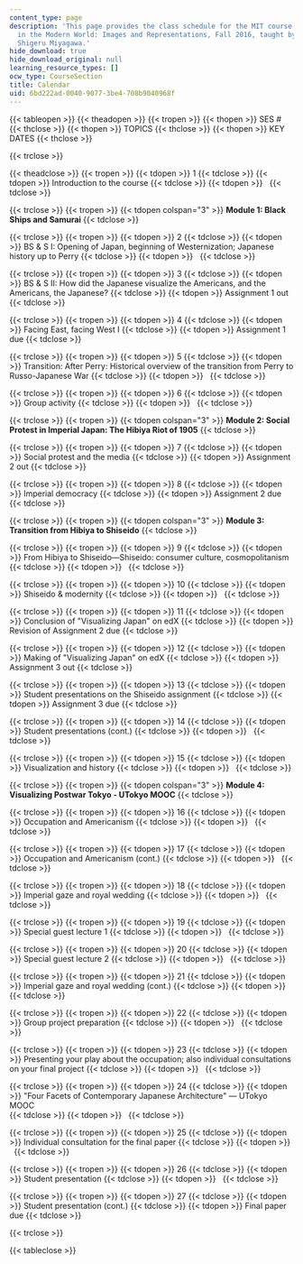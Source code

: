 ```yaml
---
content_type: page
description: 'This page provides the class schedule for the MIT course 21G.027 Asia
  in the Modern World: Images and Representations, Fall 2016, taught by Professor
  Shigeru Miyagawa.'
hide_download: true
hide_download_original: null
learning_resource_types: []
ocw_type: CourseSection
title: Calendar
uid: 6bd222ad-0040-9077-3be4-708b9040968f
---
```


{{< tableopen >}}
{{< theadopen >}}
{{< tropen >}}
{{< thopen >}}
SES #
{{< thclose >}}
{{< thopen >}}
TOPICS
{{< thclose >}}
{{< thopen >}}
KEY DATES
{{< thclose >}}

{{< trclose >}}

{{< theadclose >}}
{{< tropen >}}
{{< tdopen >}}
1
{{< tdclose >}}
{{< tdopen >}}
Introduction to the course
{{< tdclose >}}
{{< tdopen >}}
 
{{< tdclose >}}

{{< trclose >}}
{{< tropen >}}
{{< tdopen colspan="3" >}}
**Module 1: Black Ships and Samurai**
{{< tdclose >}}

{{< trclose >}}
{{< tropen >}}
{{< tdopen >}}
2
{{< tdclose >}}
{{< tdopen >}}
BS & S I: Opening of Japan, beginning of Westernization; Japanese history up to Perry
{{< tdclose >}}
{{< tdopen >}}
 
{{< tdclose >}}

{{< trclose >}}
{{< tropen >}}
{{< tdopen >}}
3
{{< tdclose >}}
{{< tdopen >}}
BS & S II: How did the Japanese visualize the Americans, and the Americans, the Japanese?
{{< tdclose >}}
{{< tdopen >}}
Assignment 1 out
{{< tdclose >}}

{{< trclose >}}
{{< tropen >}}
{{< tdopen >}}
4
{{< tdclose >}}
{{< tdopen >}}
Facing East, facing West I
{{< tdclose >}}
{{< tdopen >}}
Assignment 1 due
{{< tdclose >}}

{{< trclose >}}
{{< tropen >}}
{{< tdopen >}}
5
{{< tdclose >}}
{{< tdopen >}}
Transition: After Perry: Historical overview of the transition from Perry to Russo-Japanese War
{{< tdclose >}}
{{< tdopen >}}
 
{{< tdclose >}}

{{< trclose >}}
{{< tropen >}}
{{< tdopen >}}
6
{{< tdclose >}}
{{< tdopen >}}
Group activity
{{< tdclose >}}
{{< tdopen >}}
 
{{< tdclose >}}

{{< trclose >}}
{{< tropen >}}
{{< tdopen colspan="3" >}}
**Module 2: Social Protest in Imperial Japan: The Hibiya Riot of 1905**
{{< tdclose >}}

{{< trclose >}}
{{< tropen >}}
{{< tdopen >}}
7
{{< tdclose >}}
{{< tdopen >}}
Social protest and the media
{{< tdclose >}}
{{< tdopen >}}
Assignment 2 out
{{< tdclose >}}

{{< trclose >}}
{{< tropen >}}
{{< tdopen >}}
8
{{< tdclose >}}
{{< tdopen >}}
Imperial democracy
{{< tdclose >}}
{{< tdopen >}}
Assignment 2 due
{{< tdclose >}}

{{< trclose >}}
{{< tropen >}}
{{< tdopen colspan="3" >}}
**Module 3: Transition from Hibiya to Shiseido**
{{< tdclose >}}

{{< trclose >}}
{{< tropen >}}
{{< tdopen >}}
9
{{< tdclose >}}
{{< tdopen >}}
From Hibiya to Shiseido—Shiseido: consumer culture, cosmopolitanism
{{< tdclose >}}
{{< tdopen >}}
 
{{< tdclose >}}

{{< trclose >}}
{{< tropen >}}
{{< tdopen >}}
10
{{< tdclose >}}
{{< tdopen >}}
Shiseido & modernity
{{< tdclose >}}
{{< tdopen >}}
 
{{< tdclose >}}

{{< trclose >}}
{{< tropen >}}
{{< tdopen >}}
11
{{< tdclose >}}
{{< tdopen >}}
Conclusion of "Visualizing Japan" on edX
{{< tdclose >}}
{{< tdopen >}}
Revision of Assignment 2 due
{{< tdclose >}}

{{< trclose >}}
{{< tropen >}}
{{< tdopen >}}
12
{{< tdclose >}}
{{< tdopen >}}
Making of "Visualizing Japan" on edX
{{< tdclose >}}
{{< tdopen >}}
Assignment 3 out
{{< tdclose >}}

{{< trclose >}}
{{< tropen >}}
{{< tdopen >}}
13
{{< tdclose >}}
{{< tdopen >}}
Student presentations on the Shiseido assignment
{{< tdclose >}}
{{< tdopen >}}
Assignment 3 due
{{< tdclose >}}

{{< trclose >}}
{{< tropen >}}
{{< tdopen >}}
14
{{< tdclose >}}
{{< tdopen >}}
Student presentations (cont.)
{{< tdclose >}}
{{< tdopen >}}
 
{{< tdclose >}}

{{< trclose >}}
{{< tropen >}}
{{< tdopen >}}
15
{{< tdclose >}}
{{< tdopen >}}
Visualization and history
{{< tdclose >}}
{{< tdopen >}}
 
{{< tdclose >}}

{{< trclose >}}
{{< tropen >}}
{{< tdopen colspan="3" >}}
**Module 4: Visualizing Postwar Tokyo - UTokyo MOOC**
{{< tdclose >}}

{{< trclose >}}
{{< tropen >}}
{{< tdopen >}}
16
{{< tdclose >}}
{{< tdopen >}}
Occupation and Americanism
{{< tdclose >}}
{{< tdopen >}}
 
{{< tdclose >}}

{{< trclose >}}
{{< tropen >}}
{{< tdopen >}}
17
{{< tdclose >}}
{{< tdopen >}}
Occupation and Americanism (cont.)
{{< tdclose >}}
{{< tdopen >}}
 
{{< tdclose >}}

{{< trclose >}}
{{< tropen >}}
{{< tdopen >}}
18
{{< tdclose >}}
{{< tdopen >}}
Imperial gaze and royal wedding
{{< tdclose >}}
{{< tdopen >}}
 
{{< tdclose >}}

{{< trclose >}}
{{< tropen >}}
{{< tdopen >}}
19
{{< tdclose >}}
{{< tdopen >}}
Special guest lecture 1
{{< tdclose >}}
{{< tdopen >}}
 
{{< tdclose >}}

{{< trclose >}}
{{< tropen >}}
{{< tdopen >}}
20
{{< tdclose >}}
{{< tdopen >}}
Special guest lecture 2
{{< tdclose >}}
{{< tdopen >}}
 
{{< tdclose >}}

{{< trclose >}}
{{< tropen >}}
{{< tdopen >}}
21
{{< tdclose >}}
{{< tdopen >}}
Imperial gaze and royal wedding (cont.)
{{< tdclose >}}
{{< tdopen >}}
 
{{< tdclose >}}

{{< trclose >}}
{{< tropen >}}
{{< tdopen >}}
22
{{< tdclose >}}
{{< tdopen >}}
Group project preparation
{{< tdclose >}}
{{< tdopen >}}
 
{{< tdclose >}}

{{< trclose >}}
{{< tropen >}}
{{< tdopen >}}
23
{{< tdclose >}}
{{< tdopen >}}
Presenting your play about the occupation; also individual consultations on your final project
{{< tdclose >}}
{{< tdopen >}}
 
{{< tdclose >}}

{{< trclose >}}
{{< tropen >}}
{{< tdopen >}}
24
{{< tdclose >}}
{{< tdopen >}}
"Four Facets of Contemporary Japanese Architecture" ﻿— UTokyo MOOC  
{{< tdclose >}}
{{< tdopen >}}
 
{{< tdclose >}}

{{< trclose >}}
{{< tropen >}}
{{< tdopen >}}
25
{{< tdclose >}}
{{< tdopen >}}
Individual consultation for the final paper
{{< tdclose >}}
{{< tdopen >}}
 
{{< tdclose >}}

{{< trclose >}}
{{< tropen >}}
{{< tdopen >}}
26
{{< tdclose >}}
{{< tdopen >}}
Student presentation
{{< tdclose >}}
{{< tdopen >}}
 
{{< tdclose >}}

{{< trclose >}}
{{< tropen >}}
{{< tdopen >}}
27
{{< tdclose >}}
{{< tdopen >}}
Student presentation (cont.)
{{< tdclose >}}
{{< tdopen >}}
Final paper due
{{< tdclose >}}

{{< trclose >}}

{{< tableclose >}}